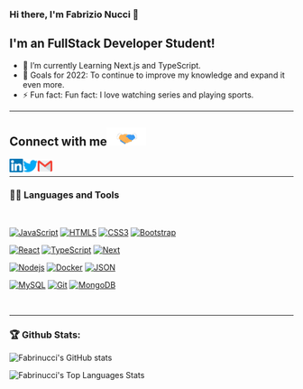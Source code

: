 ### Hi there, I'm Fabrizio Nucci 👋


## I'm an FullStack Developer Student!
- 🌱 I’m currently Learning Next.js and TypeScript.
- 🥅 Goals for 2022: To continue to improve my knowledge and expand it even more.
- ⚡ Fun fact: Fun fact: I love watching series and playing sports.

---

## Connect with me<img src="https://github.com/SatYu26/SatYu26/blob/master/Assets/Handshake.gif" height="32px">

  <a href="https://www.linkedin.com/in/fabrizio-nucci-1061271b9/">
    <img align="left" alt="Satyam Goyal | Linkedin" width="24px" src="https://github.com/SatYu26/SatYu26/blob/master/Assets/Linkedin.svg" />
  </a> &nbsp;&nbsp;
  
  <a href="https://twitter.com/FabrizioDev">
    <img align="left" alt="Satyam Goyal | Twitter" width="26px" src="https://github.com/SatYu26/SatYu26/blob/master/Assets/Twitter.svg" />
  </a> &nbsp;&nbsp;
  
  <a href="mailto:fabrinuccidev@gmail.com">
    <img align="left" alt="Satyam Goyal | Gmail" width="26px" src="https://github.com/SatYu26/SatYu26/blob/master/Assets/Gmail.svg" />
  </a>

<br/>

---

### 👨‍💻 Languages and Tools

<br />

[![JavaScript](https://img.shields.io/badge/-JavaScript-black?style=flat&logo=javascript&link=https://github.com/fabrinucci)](https://github.com/fabrinucci) 
[![HTML5](https://img.shields.io/badge/-HTML5-E34F26?style=flat&logo=html5&logoColor=white&link=https://github.com/fabrinucci)](https://github.com/fabrinucci) 
[![CSS3](https://img.shields.io/badge/-CSS3-1572B6?style=flat&logo=css3&link=https://github.com/fabrinucci)](https://github.com/fabrinucci) 
[![Bootstrap](https://img.shields.io/badge/-Bootstrap-563D7C?style=flat&logo=bootstrap&link=https://github.com/fabrinucci)](https://github.com/fabrinucci) 

[![React](https://img.shields.io/badge/-React-black?style=flat&logo=react&link=https://github.com/fabrinucci)](https://github.com/fabrinucci) 
[![TypeScript](https://img.shields.io/badge/-TypeScript-gray?style=flat&logo=electron&link=https://github.com/fabrinucci)](https://github.com/fabrinucci) 
[![Next](https://img.shields.io/badge/-Next-gray?style=flat&logo=heroku&link=https://github.com/fabrinucci)](https://github.com/fabrinucci) 

[![Nodejs](https://img.shields.io/badge/-Nodejs-green?style=flat&logo=Node.js&link=https://github.com/fabrinucci)](https://github.com/fabrinucci) 
[![Docker](https://img.shields.io/badge/-Docker-black?style=flat&logo=docker&link=https://github.com/fabrinucci)](https://github.com/fabrinucci) 
[![JSON](https://img.shields.io/badge/-json-02569B?style=flat&logo=json&link=https://github.com/fabrinucci)](https://github.com/fabrinucci)

[![MySQL](https://img.shields.io/badge/-MySQL-black?style=flat&logo=mysql&link=https://github.com/fabrinucci)](https://github.com/fabrinucci)
[![Git](https://img.shields.io/badge/-Git-black?style=flat&logo=git&link=https://github.com/fabrinucci)](https://github.com/fabrinucci) 
[![MongoDB](https://img.shields.io/badge/-MongoDB-FCA121?style=flat&logo=mongodb&link=https://github.com/fabrinucci)](https://gitlab.com/fabrinucci) 

<br>

---

### 🏆 Github Stats:

![Fabrinucci's GitHub stats](https://github-readme-stats.vercel.app/api?username=fabrinucci&theme=algolia&show_icons=true)

<img alt="Fabrinucci's Top Languages Stats" src="https://github-readme-stats.vercel.app/api/top-langs/?username=fabrinucci&layout=compact&theme=algolia" width="500"/>
